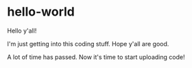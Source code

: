 # hello-world

Hello y'all!

I'm just getting into this coding stuff. Hope y'all are good.

A lot of time has passed. Now it's time to start uploading code!
